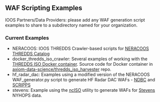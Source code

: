 ## WAF Scripting Examples ##

IOOS Partners/Data Providers: please add any WAF generation script examples to share to a subdirectory named for your organization.

### Current Examples ###

- NERACOOS: IOOS THREDDS Crawler-based scripts for [NERACOOS THREDDS Catalog](http://www.neracoos.org/thredds/UMO_SOS_historical_realtime_agg.xml)
- docker_thredds_iso_crawler: Several examples of working with the [THREDDS ISO Docker container](https://hub.docker.com/r/axiom/thredds_iso_harvester/).  Source code for Docker container in [axiom-data-science/thredds_iso_harvester](https://github.com/axiom-data-science/thredds_iso_harvester) repo.
- hf_radar_dac: Examples using a modified version of the NERACOOS WAF_generator.py script to generate HF Radar DAC WAFs - [NDBC](http://dods.ndbc.noaa.gov/thredds/hfradar.html) and [SCRIPPS](http://hfrnet-tds.ucsd.edu/thredds/catalog.html)
- stevens: Example using the [ncISO](https://github.com/NOAA-PMEL/uafnciso) utility to generate WAFs for [Stevens](http://colossus.dl.stevens-tech.edu:8080/thredds/catalog.html) NYHOPS data.
